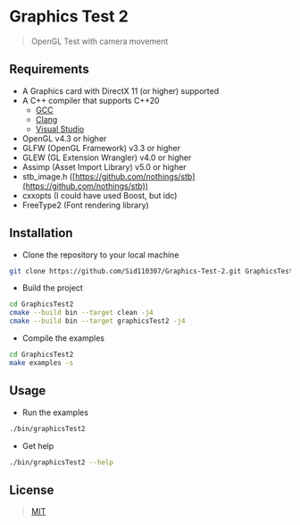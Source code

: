 # Graphics Test 2

> OpenGL Test with camera movement

## Requirements

- A Graphics card with DirectX 11 (or higher) supported
- A C++ compiler that supports C++20
    - [GCC](https://gcc.gnu.org/download/gcc.html)
    - [Clang](https://clang.llvm.org/download.html)
    - [Visual Studio](https://visualstudio.microsoft.com/downloads/)
- OpenGL v4.3 or higher
- GLFW (OpenGL Framework) v3.3 or higher
- GLEW (GL Extension Wrangler) v4.0 or higher
- Assimp (Asset Import Library) v5.0 or higher
- stb_image.h ([https://github.com/nothings/stb](https://github.com/nothings/stb))
- cxxopts (I could have used Boost, but idc)
- FreeType2 (Font rendering library)

## Installation

- Clone the repository to your local machine

```bash
git clone https://github.com/Sid110307/Graphics-Test-2.git GraphicsTest2
```

- Build the project

```bash
cd GraphicsTest2
cmake --build bin --target clean -j4
cmake --build bin --target graphicsTest2 -j4
```

- Compile the examples

```bash
cd GraphicsTest2
make examples -s
```

## Usage

- Run the examples

```bash
./bin/graphicsTest2
```

- Get help

```bash
./bin/graphicsTest2 --help
```

## License

> [MIT](https://opensource.org/licenses/MIT)
